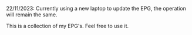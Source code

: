 22/11/2023: Currently using a new laptop to update the EPG, the operation will remain the same.

This is a collection of my EPG's. Feel free to use it.
